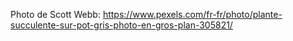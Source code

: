 Photo de Scott Webb: https://www.pexels.com/fr-fr/photo/plante-succulente-sur-pot-gris-photo-en-gros-plan-305821/
